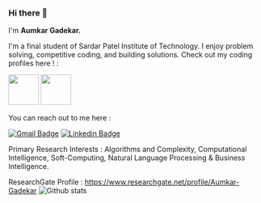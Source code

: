 ### Hi there 👋
<!--
**AumkarG/aumkarg** is a ✨ _special_ ✨ repository because its `README.md` (this file) appears on your GitHub profile.
Here are some ideas to get you started:

- 🔭 I’m currently working on ...
- 🌱 I’m currently learning ...
- 👯 I’m looking to collaborate on ...
- 🤔 I’m looking for help with ...
- 💬 Ask me about ...
- 📫 How to reach me: ...
- 😄 Pronouns: ...
- ⚡ Fun fact: ...
-->

I'm **Aumkar Gadekar.**

I'm a final student of Sardar Patel Institute of Technology. I enjoy problem solving, competitive coding, and building solutions. Check out my coding profiles here ! :

[<img src="https://s3.amazonaws.com/sr-marketplace-prod/wp-content/uploads/2015/08/hackerrank.jpg" width="60">](https://www.hackerrank.com/aumkaar_g)
[<img src="https://s3.amazonaws.com/codechef_shared/sites/all/themes/abessive/logo.svg" width="60">](https://www.codechef.com/users/aumkar_99)



You can reach out to me here :


[![Gmail Badge](https://img.shields.io/badge/-aumkaar.g@gmail.com-c14436?style=oval&logo=Gmail&logoColor=black&link=mailto:aumkaar.g@gmail.com)](mailto:aumkaar.g@gmail.com) [![Linkedin Badge](https://img.shields.io/badge/-aumkargadekar-0072b1?style=flat&logo=Linkedin&logoColor=white&link=https://www.linkedin.com/in/aumkar-gadekar-98625015a/)](https://www.linkedin.com/in/aumkar-gadekar/)

Primary Research Interests : Algorithms and Complexity, Computational Intelligence, Soft-Computing, Natural Language Processing & Business Intelligence. 

ResearchGate Profile : https://www.researchgate.net/profile/Aumkar-Gadekar
![Github stats](https://github-readme-stats.vercel.app/api?username=aumkarg)
